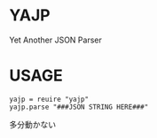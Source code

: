 YAJP
====

Yet Another JSON Parser

# USAGE

```
yajp = reuire "yajp"
yajp.parse "###JSON STRING HERE###"
```

多分動かない